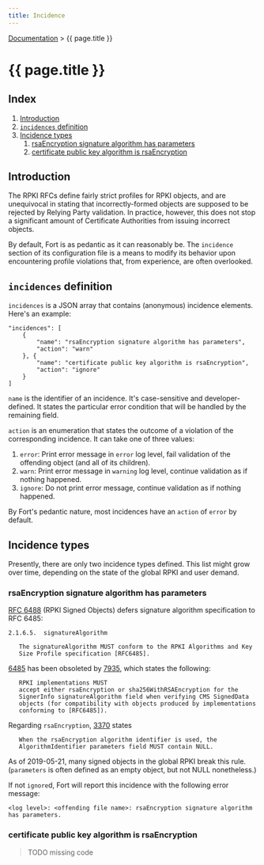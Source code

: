 ```yaml
---
title: Incidence
---
```

 
[Documentation](index.html) > {{ page.title }}

# {{ page.title }} 

## Index

1. [Introduction](#introduction)
2. [`incidences` definition](#incidences-definition)
3. [Incidence types](#incidence-types)
	1. [rsaEncryption signature algorithm has parameters](#rsaencryption-signature-algorithm-has-parameters)
	2. [certificate public key algorithm is rsaEncryption](#certificate-public-key-algorithm-is-rsaencryption)

## Introduction

The RPKI RFCs define fairly strict profiles for RPKI objects, and are unequivocal in stating that incorrectly-formed objects are supposed to be rejected by Relying Party validation. In practice, however, this does not stop a significant amount of Certificate Authorities from issuing incorrect objects.

By default, Fort is as pedantic as it can reasonably be. The `incidence` section of its configuration file is a means to modify its behavior upon encountering profile violations that, from experience, are often overlooked.

## `incidences` definition

`incidences` is a JSON array that contains (anonymous) incidence elements. Here's an example:

```
"incidences": [
	{
		"name": "rsaEncryption signature algorithm has parameters",
		"action": "warn"
	}, {
		"name": "certificate public key algorithm is rsaEncryption",
		"action": "ignore"
	}
]
```

`name` is the identifier of an incidence. It's case-sensitive and developer-defined. It states the particular error condition that will be handled by the remaining field.

`action` is an enumeration that states the outcome of a violation of the corresponding incidence. It can take one of three values:

1. `error`: Print error message in `error` log level, fail validation of the offending object (and all of its children).
2. `warn`: Print error message in `warning` log level, continue validation as if nothing happened.
3. `ignore`: Do not print error message, continue validation as if nothing happened.

By Fort's pedantic nature, most incidences have an `action` of `error` by default.

## Incidence types

Presently, there are only two incidence types defined. This list might grow over time, depending on the state of the global RPKI and user demand.

### rsaEncryption signature algorithm has parameters

[RFC 6488](https://tools.ietf.org/html/rfc6488) (RPKI Signed Objects) defers signature algorithm specification to RFC 6485:

```
2.1.6.5.  signatureAlgorithm

   The signatureAlgorithm MUST conform to the RPKI Algorithms and Key
   Size Profile specification [RFC6485].
```

[6485](https://tools.ietf.org/html/rfc6485) has been obsoleted by [7935](https://tools.ietf.org/html/rfc7935), which states the following:

```
   RPKI implementations MUST
   accept either rsaEncryption or sha256WithRSAEncryption for the
   SignerInfo signatureAlgorithm field when verifying CMS SignedData
   objects (for compatibility with objects produced by implementations
   conforming to [RFC6485]).
```

Regarding `rsaEncryption`, [3370](https://tools.ietf.org/html/rfc3370) states

```
   When the rsaEncryption algorithm identifier is used, the
   AlgorithmIdentifier parameters field MUST contain NULL.
```

As of 2019-05-21, many signed objects in the global RPKI break this rule. (`parameters` is often defined as an empty object, but not NULL nonetheless.)

If not `ignore`d, Fort will report this incidence with the following error message:

```
<log level>: <offending file name>: rsaEncryption signature algorithm has parameters.
```

### certificate public key algorithm is rsaEncryption

> TODO missing code
